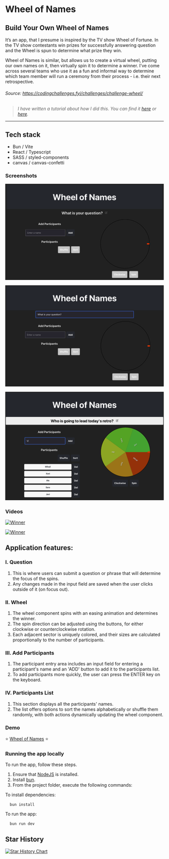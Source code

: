 # Wheel of Names

## Build Your Own Wheel of Names

It’s an app, that I presume is inspired by the TV show Wheel of Fortune. In the TV show contestants win prizes for successfully answering question and the Wheel is spun to determine what prize they win.

Wheel of Names is similar, but allows us to create a virtual wheel, putting our own names on it, then virtually spin it to determine a winner. I’ve come across several teams who use it as a fun and informal way to determine which team member will run a ceremony from their process - i.e. their next retrospective.

###### Source: https://codingchallenges.fyi/challenges/challenge-wheel/

> _I have written a tutorial about how I did this. You can find it [here](https://www.mihailgaberov.com/build-your-own-wheel-of-names) or [here](https://www.freecodecamp.org/news/)._

<hr />

## Tech stack

- Bun / Vite
- React / Typescript
- SASS / styled-components
- canvas / canvas-confetti

### Screenshots

![Initial screen](https://github.com/mihailgaberov/Wheel-of-Names/blob/main/screenshots/initial-screen.png)

![Entering question](https://github.com/mihailgaberov/Wheel-of-Names/blob/main/screenshots/entering-question.png)

![Entering participants](https://github.com/mihailgaberov/Wheel-of-Names/blob/main/screenshots/entering-participants.png)

### Videos

[![Winner](https://img.youtube.com/vi/sugUnci1Rlw/mqdefault.jpg)](https://youtu.be/sugUnci1Rlw)

[![Winner](https://img.youtube.com/vi/gIc6wtH9fK8/mqdefault.jpg)](https://youtu.be/gIc6wtH9fK8)

## Application features:

### I. Question

1. This is where users can submit a question or phrase that will determine the focus of the spins.
2. Any changes made in the input field are saved when the user clicks outside of it (on focus out).

### II. Wheel

1. The wheel component spins with an easing animation and determines the winner.
2. The spin direction can be adjusted using the buttons, for either clockwise or counterclockwise rotation.
3. Each adjacent sector is uniquely colored, and their sizes are calculated proportionally to the number of participants.

### III. Add Participants

1. The participant entry area includes an input field for entering a participant's name and an 'ADD' button to add it to the participants list.
2. To add participants more quickly, the user can press the ENTER key on the keyboard.

### IV. Participants List

1. This section displays all the participants' names.
2. The list offers options to sort the names alphabetically or shuffle them randomly, with both actions dynamically updating the wheel component.

### Demo

:star: [Wheel of Names](https://wheel-of-names-three.vercel.app//) :star:

### Running the app locally

To run the app, follow these steps.

1. Ensure that [NodeJS](http://nodejs.org/) is installed.
2. Install [bun](https://bun.sh/docs/installation).
3. From the project folder, execute the following commands:

To install dependencies:

```shell
  bun install
```

To run the app:

```shell
  bun run dev
```

## Star History

[![Star History Chart](https://api.star-history.com/svg?repos=mihailgaberov/Wheel-of-Names&type=Date)](https://star-history.com/#mihailgaberov/Wheel-of-Names&Date)
